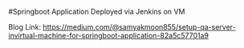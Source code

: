 #Springboot Application Deployed via Jenkins on VM

Blog Link: https://medium.com/@samyakmoon855/setup-qa-server-invirtual-machine-for-springboot-application-82a5c57701a9